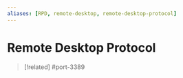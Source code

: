 ```yaml
---
aliases: [RPD, remote-desktop, remote-desktop-protocol]
---
```

# Remote Desktop Protocol


>[!related]
> #port-3389 

